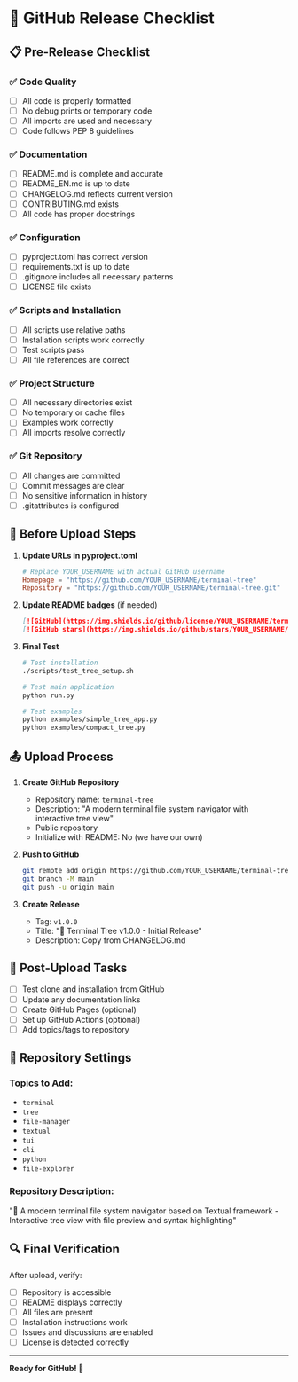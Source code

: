 # 🚀 GitHub Release Checklist

## 📋 Pre-Release Checklist

### ✅ Code Quality

- [ ] All code is properly formatted
- [ ] No debug prints or temporary code
- [ ] All imports are used and necessary
- [ ] Code follows PEP 8 guidelines

### ✅ Documentation

- [ ] README.md is complete and accurate
- [ ] README_EN.md is up to date
- [ ] CHANGELOG.md reflects current version
- [ ] CONTRIBUTING.md exists
- [ ] All code has proper docstrings

### ✅ Configuration

- [ ] pyproject.toml has correct version
- [ ] requirements.txt is up to date
- [ ] .gitignore includes all necessary patterns
- [ ] LICENSE file exists

### ✅ Scripts and Installation

- [ ] All scripts use relative paths
- [ ] Installation scripts work correctly
- [ ] Test scripts pass
- [ ] All file references are correct

### ✅ Project Structure

- [ ] All necessary directories exist
- [ ] No temporary or cache files
- [ ] Examples work correctly
- [ ] All imports resolve correctly

### ✅ Git Repository

- [ ] All changes are committed
- [ ] Commit messages are clear
- [ ] No sensitive information in history
- [ ] .gitattributes is configured

## 🔧 Before Upload Steps

1. **Update URLs in pyproject.toml**

   ```toml
   # Replace YOUR_USERNAME with actual GitHub username
   Homepage = "https://github.com/YOUR_USERNAME/terminal-tree"
   Repository = "https://github.com/YOUR_USERNAME/terminal-tree.git"
   ```

2. **Update README badges** (if needed)

   ```markdown
   [![GitHub](https://img.shields.io/github/license/YOUR_USERNAME/terminal-tree)](LICENSE)
   [![GitHub stars](https://img.shields.io/github/stars/YOUR_USERNAME/terminal-tree)](https://github.com/YOUR_USERNAME/terminal-tree/stargazers)
   ```

3. **Final Test**

   ```bash
   # Test installation
   ./scripts/test_tree_setup.sh

   # Test main application
   python run.py

   # Test examples
   python examples/simple_tree_app.py
   python examples/compact_tree.py
   ```

## 📤 Upload Process

1. **Create GitHub Repository**

   - Repository name: `terminal-tree`
   - Description: "A modern terminal file system navigator with interactive tree view"
   - Public repository
   - Initialize with README: No (we have our own)

2. **Push to GitHub**

   ```bash
   git remote add origin https://github.com/YOUR_USERNAME/terminal-tree.git
   git branch -M main
   git push -u origin main
   ```

3. **Create Release**
   - Tag: `v1.0.0`
   - Title: "🌲 Terminal Tree v1.0.0 - Initial Release"
   - Description: Copy from CHANGELOG.md

## 🎯 Post-Upload Tasks

- [ ] Test clone and installation from GitHub
- [ ] Update any documentation links
- [ ] Create GitHub Pages (optional)
- [ ] Set up GitHub Actions (optional)
- [ ] Add topics/tags to repository

## 📝 Repository Settings

### Topics to Add:

- `terminal`
- `tree`
- `file-manager`
- `textual`
- `tui`
- `cli`
- `python`
- `file-explorer`

### Repository Description:

"🌲 A modern terminal file system navigator based on Textual framework - Interactive tree view with file preview and syntax highlighting"

## 🔍 Final Verification

After upload, verify:

- [ ] Repository is accessible
- [ ] README displays correctly
- [ ] All files are present
- [ ] Installation instructions work
- [ ] Issues and discussions are enabled
- [ ] License is detected correctly

---

**Ready for GitHub! 🚀**
